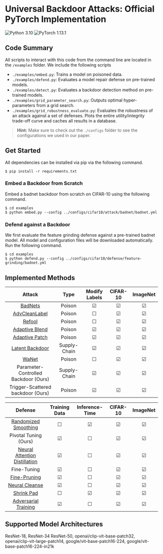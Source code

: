 # Universal Backdoor Attacks: Official PyTorch Implementation
![Python 3.10](https://img.shields.io/badge/python-3.10-green.svg?style=plastic)
![PyTorch 1.13.1](https://img.shields.io/badge/torch-1.13.1-green.svg?style=plastic)

## Code Summary

All scripts to interact with this code from the command line are located in the ```/examples``` folder. 
We include the following scripts

* ```./examples/embed.py```: Trains a model on poisoned data.
* ```./examples/defend.py```: Evaluates a model repair defense on pre-trained models.
* ```./examples/detect.py```: Evaluates a backdoor detection method on pre-trained models.
* ```./examples/grid_parameter_search.py```: Outputs optimal hyper-parameters from a grid search.
* ```./examples/grid_robustness_evaluate.py```: Evaluates the robustness of an attack against a set of defenses. 
Plots the entire utility/integrity trade-off curve and caches all results in a database. 

> **Hint:** Make sure to check out the ```./configs``` folder to see the configurations we used in our paper.

## Get Started
All dependencies can be installed via pip via the following command.
```shell
$ pip install -r requirements.txt
```

### Embed a Backdoor from Scratch
Embed a badnet backdoor from scratch on CIFAR-10 using the following command.
```shell
$ cd examples
$ python embed.py --config ../configs/cifar10/attack/badnet/badnet.yml
```


### Defend against a Backdoor
We first evaluate the feature grinding defense against a pre-trained badnet model.
All model and configuration files will be downloaded automatically.
Run the following command.
```shell
$ cd examples
$ python defend.py --config ../configs/cifar10/defense/feature-grinding/badnet.yml 
```

## Implemented Methods
|                                              Attack                                              |     Type     | Modify Labels |     CIFAR-10      |     ImageNet      |
|:------------------------------------------------------------------------------------------------:|:------------:|:-------------:|:-----------------:|:-----------------:|
|                           [BadNets](https://arxiv.org/abs/1708.06733)                            |    Poison    |    &#9745;    |      &#9745;      |      &#9745;      |
|              [AdvCleanLabel](https://people.csail.mit.edu/madry/lab/cleanlabel.pdf)              |    Poison    |    &#9744;    |      &#9745;      |      &#9745;      |
|                            [Refool](https://arxiv.org/abs/2007.02343)                            |    Poison    |    &#9744;    |      &#9745;      |      &#9745;      |
|                   [Adaptive Blend](https://openreview.net/pdf?id=_wSHsgrVali)                    |    Poison    |    &#9745;    |      &#9745;      |      &#9745;      |
|                   [Adaptive Patch](https://openreview.net/pdf?id=_wSHsgrVali)                    |    Poison    |    &#9745;    |      &#9745;      |      &#9745;      |
| [Latent Backdoor](https://people.cs.uchicago.edu/~ravenben/publications/pdf/pbackdoor-ccs19.pdf) | Supply-Chain |    &#9745;    |      &#9745;      |      &#9745;      |
|                          [WaNet](https://arxiv.org/pdf/2102.10369.pdf)                           |    Poison    |    &#9744;    |      &#9745;      |      &#9745;      |
|                               Parameter-Controlled Backdoor (Ours)                               | Supply-Chain |    &#9745;    |      &#9745;      |      &#9745;      |
|                                Trigger-Scattered backdoor (Ours)                                 |    Poison    |    &#9745;    |      &#9745;      |      &#9745;      |

|                                     Defense                                     | Training Data | Inference-Time | CIFAR-10 | ImageNet |
|:-------------------------------------------------------------------------------:|:-------------:|:--------------:|:--------:|:--------:|
|            [Randomized Smoothing](https://arxiv.org/abs/1902.02918)             |    &#9744;    |    &#9745;     | &#9745;  | &#9745;  |
|                              Pivotal Tuning (Ours)                              |    &#9745;    |    &#9744;     | &#9745;  | &#9745;  |
|        [Neural Attention Distillation](https://arxiv.org/abs/2101.05930)        |    &#9745;    |    &#9744;     | &#9745;  | &#9745;  |
|                                   Fine-Tuning                                   |    &#9745;    |    &#9744;     | &#9745;  | &#9745;  |
|                [Fine-Pruning](https://arxiv.org/abs/1805.12185)                 |    &#9745;    |    &#9744;     | &#9745;  | &#9745;  |
| [Neural Cleanse](https://ieeexplore.ieee.org/iel7/8826229/8835208/08835365.pdf) |    &#9745;    |    &#9744;     | &#9745;  | &#9745;  |
|               [Shrink Pad](https://arxiv.org/pdf/2104.02361.pdf)                |    &#9744;    |    &#9745;     | &#9745;  | &#9745;  |
|          [Adversarial Training](https://arxiv.org/pdf/1706.06083.pdf)           |    &#9745;    |    &#9744;     | &#9745;  | &#9745;  |



## Supported Model Architectures
ResNet-18, ResNet-34 ResNet-50, openai/clip-vit-base-patch32, openai/clip-vit-large-patch14,
google/vit-base-patch16-224, google/vit-base-patch16-224-in21k
